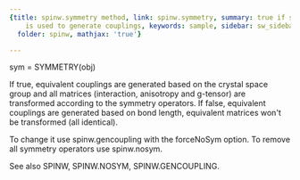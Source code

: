 ```yaml
---
{title: spinw.symmetry method, link: spinw.symmetry, summary: true if space group
    is used to generate couplings, keywords: sample, sidebar: sw_sidebar, permalink: spinw_symmetry.html,
  folder: spinw, mathjax: 'true'}

---
```

 
sym = SYMMETRY(obj)
 
If true, equivalent couplings are generated based on the
crystal space group and all matrices (interaction, anisotropy
and g-tensor) are transformed according to the symmetry
operators. If false, equivalent couplings are generated based
on bond length, equivalent matrices won't be transformed
(all identical).
 
To change it use spinw.gencoupling with the forceNoSym option.
To remove all symmetry operators use spinw.nosym.
 
See also SPINW, SPINW.NOSYM, SPINW.GENCOUPLING.
 

